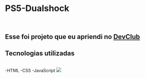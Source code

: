 <h1>PS5-Dualshock</h1
<br>
<br>
<h2>Esse foi projeto que eu apriendi no <a href= "https://rodolfomori.com.br/devclub">DevClub</a></h2>
  
  <h2>Tecnologias utilizadas</h2>
  <br>
  -HTML
  -CSS
  -JavaScript
  
<img src="https://github.com/FernandoSantos07/PS5-Dualshock/blob/master/Captura%20da%20Web1.jpeg?raw=true" />
